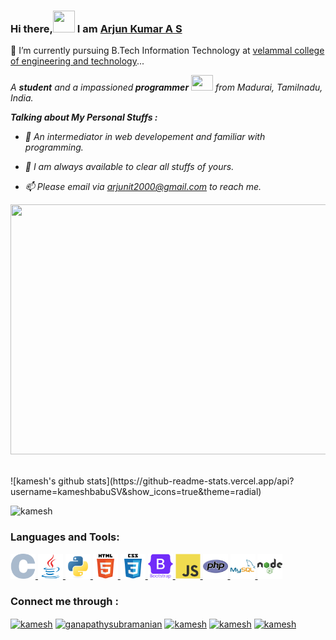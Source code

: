 ### Hi there,<img src="https://raw.githubusercontent.com/TheDudeThatCode/TheDudeThatCode/master/Assets/Hi.gif" width=35 height=35>  I am [Arjun Kumar A S](https://www.linkedin.com/in//)


<!--Here are some ideas to get you started:

- 🌱 I’m currently learning ...
- 👯 I’m looking to collaborate on ...
- 🤔 I’m looking for help with ...
- 💬 Ask me about ...
- 📫 How to reach me: ...
- 😄 Pronouns: ...
- ⚡ Fun fact: ...
-->



🔭 I’m currently pursuing B.Tech Information Technology at [velammal college of engineering and technology](https://vcet.ac.in/)...

<p>
  <em>
    A <b>student</b> and a impassioned<b> programmer</b> <img src="https://raw.githubusercontent.com/TheDudeThatCode/TheDudeThatCode/master/Assets/Developer.gif" width=35 height=25> from Madurai, Tamilnadu, India.
  </em>
 </p>

  <p>  
<em>
  
  

  **Talking about My Personal Stuffs :**


- 🤔 An intermediator in web developement and familiar with programming.
- 💬 I am always available  to clear all  stuffs  of yours.
- 📫 Please email via arjunit2000@gmail.com to reach me.


   
  </em>

<img  align="center" width="700px" height="400px" src="https://user-images.githubusercontent.com/60843507/103167013-8f5f4800-484d-11eb-80be-f7b3d95c52c1.gif" />


<br/>
<br/>
<br/>
![kamesh's github stats](https://github-readme-stats.vercel.app/api?username=kameshbabuSV&show_icons=true&theme=radial)

<br/>

<p align="left"> <img src="https://komarev.com/ghpvc/?username=kameshbabuSV&label=Profile%20views&color=0e75b6&style=flat" alt="kamesh" /> </p>

<h3 align="left">Languages and Tools:</h3>
<p align="left">
  <!--c-->
  <a href="https://www.cprogramming.com/" target="_blank"> <img src="https://raw.githubusercontent.com/devicons/devicon/master/icons/c/c-original.svg" alt="c" width="40" height="40"/> </a> 
   <!--java-->
  <a href="https://www.java.com" target="_blank"> <img src="https://raw.githubusercontent.com/devicons/devicon/master/icons/java/java-original.svg" alt="java" width="40" height="40"/> </a>
  <!--python-->
  <a href="https://www.python.com" target="_blank"> <img src="https://raw.githubusercontent.com/devicons/devicon/master/icons/python/python-original.svg" alt="java" width="40" height="40"/> </a>
  <!--html5-->
  <a href="https://www.w3.org/html/" target="_blank"> <img src="https://raw.githubusercontent.com/devicons/devicon/master/icons/html5/html5-original-wordmark.svg" alt="html5" width="40" height="40"/> </a>
    <!--css3-->
  <a href="https://www.w3schools.com/css/" target="_blank"> <img src="https://raw.githubusercontent.com/devicons/devicon/master/icons/css3/css3-original-wordmark.svg" alt="css3" width="40" height="40"/> </a>
  <!--Bootstrap-->
  <a href="https://getbootstrap.com" target="_blank"> <img src="https://raw.githubusercontent.com/devicons/devicon/master/icons/bootstrap/bootstrap-plain-wordmark.svg" alt="bootstrap" width="40" height="40"/> </a> 
  <!--javascript-->
  <a href="https://developer.mozilla.org/en-US/docs/Web/JavaScript" target="_blank"> <img src="https://raw.githubusercontent.com/devicons/devicon/master/icons/javascript/javascript-original.svg" alt="javascript" width="40" height="40"/> </a>
  <!--php-->
  <a href="https://www.php.net" target="_blank"> <img src="https://raw.githubusercontent.com/devicons/devicon/master/icons/php/php-original.svg" alt="php" width="40" height="40"/> </a>
  <!--mysql-->
  <a href="https://www.mysql.com/" target="_blank"> <img src="https://raw.githubusercontent.com/devicons/devicon/master/icons/mysql/mysql-original-wordmark.svg" alt="mysql" width="40" height="40"/> </a>
  <!--nodejs-->
  <a href="https://nodejs.org" target="_blank"> <img src="https://raw.githubusercontent.com/devicons/devicon/master/icons/nodejs/nodejs-original-wordmark.svg" alt="nodejs" width="40" height="40"/> </a>  </p>

 

<h3 align="left">Connect me through :</h3>
<p align="left">
<a href="https://twitter.com/kamesh" target="blank"><img align="center" src="https://cdn.jsdelivr.net/npm/simple-icons@3.0.1/icons/twitter.svg" alt="kamesh" height="30" width="40" /></a>
<a href="https://linkedin.com/in/kameshSV " target="blank"><img align="center" src="https://cdn.jsdelivr.net/npm/simple-icons@3.0.1/icons/linkedin.svg" alt="ganapathysubramanian" height="30" width="40" /></a>
<a href="https://fb.com/kamesh S V" target="blank"><img align="center" src="https://cdn.jsdelivr.net/npm/simple-icons@3.0.1/icons/facebook.svg" alt="kamesh" height="30" width="40" /></a>
<a href="https://instagram.com/kamesh212" rget="blank"><img align="center" src="https://cdn.jsdelivr.net/npm/simple-icons@3.0.1/icons/instagram.svg" alt="kamesh" height="30" width="40" /></a>
<a href="https://www.hackerrank.com/kamesh_SV" target="blank"><img align="center" src="https://cdn.jsdelivr.net/npm/simple-icons@3.0.1/icons/hackerrank.svg" alt="kamesh" height="30" width="40" /></a>
</p>

